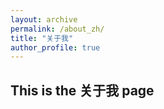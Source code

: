```yaml
---
layout: archive
permalink: /about_zh/
title: "关于我"
author_profile: true
---
```


## This is the 关于我 page
